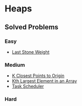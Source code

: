 # Heaps
## Solved Problems
### Easy
- [Last Stone Weight](https://leetcode.com/problems/last-stone-weight/)
### Medium
- [K Closest Points to Origin](https://leetcode.com/problems/k-closest-points-to-origin/)
- [Kth Largest Element in an Array](https://leetcode.com/problems/kth-largest-element-in-an-array/)
- [Task Scheduler](https://leetcode.com/problems/task-scheduler/)
### Hard
